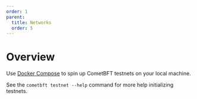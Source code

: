 ```yaml
---
order: 1
parent:
  title: Networks
  order: 5
---
```


# Overview

Use [Docker Compose](./docker-compose.md) to spin up CometBFT testnets on your
local machine.

See the `cometbft testnet --help` command for more help initializing testnets.
